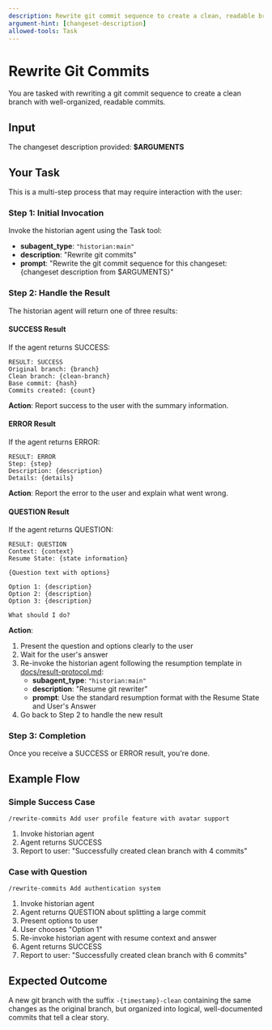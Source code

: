 ```yaml
---
description: Rewrite git commit sequence to create a clean, readable branch
argument-hint: [changeset-description]
allowed-tools: Task
---
```


# Rewrite Git Commits

You are tasked with rewriting a git commit sequence to create a clean branch with well-organized, readable commits.

## Input

The changeset description provided: **$ARGUMENTS**

## Your Task

This is a multi-step process that may require interaction with the user:

### Step 1: Initial Invocation

Invoke the historian agent using the Task tool:

- **subagent_type**: `"historian:main"`
- **description**: "Rewrite git commits"
- **prompt**: "Rewrite the git commit sequence for this changeset: {changeset description from $ARGUMENTS}"

### Step 2: Handle the Result

The historian agent will return one of three results:

#### SUCCESS Result

If the agent returns SUCCESS:
```
RESULT: SUCCESS
Original branch: {branch}
Clean branch: {clean-branch}
Base commit: {hash}
Commits created: {count}
```

**Action**: Report success to the user with the summary information.

#### ERROR Result

If the agent returns ERROR:
```
RESULT: ERROR
Step: {step}
Description: {description}
Details: {details}
```

**Action**: Report the error to the user and explain what went wrong.

#### QUESTION Result

If the agent returns QUESTION:
```
RESULT: QUESTION
Context: {context}
Resume State: {state information}

{Question text with options}

Option 1: {description}
Option 2: {description}
Option 3: {description}

What should I do?
```

**Action**:
1. Present the question and options clearly to the user
2. Wait for the user's answer
3. Re-invoke the historian agent following the resumption template in [docs/result-protocol.md](../docs/result-protocol.md):
   - **subagent_type**: `"historian:main"`
   - **description**: "Resume git rewriter"
   - **prompt**: Use the standard resumption format with the Resume State and User's Answer
4. Go back to Step 2 to handle the new result

### Step 3: Completion

Once you receive a SUCCESS or ERROR result, you're done.

## Example Flow

### Simple Success Case

```
/rewrite-commits Add user profile feature with avatar support
```

1. Invoke historian agent
2. Agent returns SUCCESS
3. Report to user: "Successfully created clean branch with 4 commits"

### Case with Question

```
/rewrite-commits Add authentication system
```

1. Invoke historian agent
2. Agent returns QUESTION about splitting a large commit
3. Present options to user
4. User chooses "Option 1"
5. Re-invoke historian agent with resume context and answer
6. Agent returns SUCCESS
7. Report to user: "Successfully created clean branch with 6 commits"

## Expected Outcome

A new git branch with the suffix `-{timestamp}-clean` containing the same changes as the original branch, but organized into logical, well-documented commits that tell a clear story.
